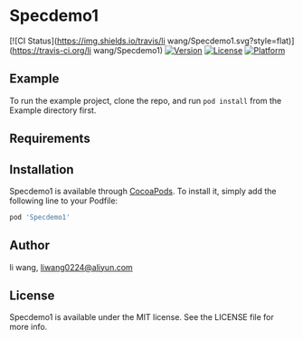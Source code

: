 # Specdemo1

[![CI Status](https://img.shields.io/travis/li wang/Specdemo1.svg?style=flat)](https://travis-ci.org/li wang/Specdemo1)
[![Version](https://img.shields.io/cocoapods/v/Specdemo1.svg?style=flat)](https://cocoapods.org/pods/Specdemo1)
[![License](https://img.shields.io/cocoapods/l/Specdemo1.svg?style=flat)](https://cocoapods.org/pods/Specdemo1)
[![Platform](https://img.shields.io/cocoapods/p/Specdemo1.svg?style=flat)](https://cocoapods.org/pods/Specdemo1)

## Example

To run the example project, clone the repo, and run `pod install` from the Example directory first.

## Requirements

## Installation

Specdemo1 is available through [CocoaPods](https://cocoapods.org). To install
it, simply add the following line to your Podfile:

```ruby
pod 'Specdemo1'
```

## Author

li wang, liwang0224@aliyun.com

## License

Specdemo1 is available under the MIT license. See the LICENSE file for more info.
